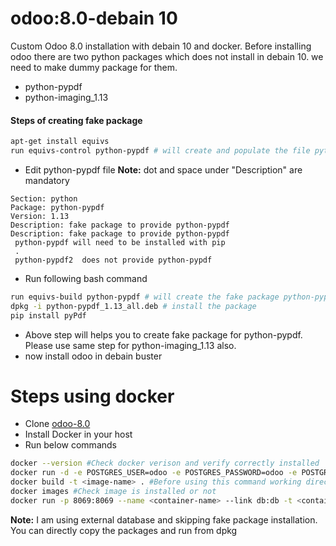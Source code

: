 # odoo:8.0-debain 10
Custom Odoo 8.0 installation with debain 10 and docker. 
Before installing odoo there are two python packages which does not install in debain 10. we need to make dummy package for them. 
- python-pypdf
- python-imaging_1.13
#### Steps of creating fake package
```bash
apt-get install equivs  
run equivs-control python-pypdf # will create and populate the file python-pypdf in current directory
```

* Edit python-pypdf file
**Note:** dot and space under "Description" are mandatory 
```
Section: python
Package: python-pypdf
Version: 1.13
Description: fake package to provide python-pypdf
Description: fake package to provide python-pypdf
 python-pypdf will need to be installed with pip
 .
 python-pypdf2  does not provide python-pypdf
 ```
* Run following bash command
```bash
run equivs-build python-pypdf # will create the fake package python-pypdf_1.13_all.deb
dpkg -i python-pypdf_1.13_all.deb # install the package 
pip install pyPdf 
```

- Above step will helps you to create fake package for python-pypdf. Please use same step for python-imaging_1.13 also.
- now install odoo in debain buster

# Steps using docker
* Clone [odoo-8.0](https://github.com/gmanandhar/odoo-8.0.git)
* Install Docker in your host
* Run below commands
```bash
docker --version #Check docker verison and verify correctly installed
docker run -d -e POSTGRES_USER=odoo -e POSTGRES_PASSWORD=odoo -e POSTGRES_DB=postgres --name db postgres:10 # Install postgres database in another container
docker build -t <image-name> . #Before using this command working directory should have Dockerfile
docker images #Check image is installed or not
docker run -p 8069:8069 --name <container-name> --link db:db -t <container-name>
```
**Note:** I am using external database and skipping fake package installation. You can directly copy the packages and run from dpkg

